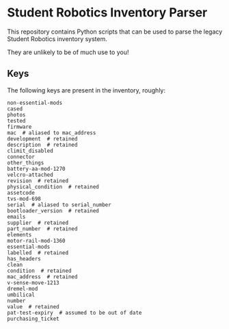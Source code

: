 # Student Robotics Inventory Parser

This repository contains Python scripts that can be used to parse the legacy Student Robotics inventory system.

They are unlikely to be of much use to you!

## Keys

The following keys are present in the inventory, roughly:

```
non-essential-mods
cased
photos
tested
firmware
mac  # aliased to mac_address
development  # retained
description  # retained
climit_disabled
connector
other_things
battery-aa-mod-1270
velcro-attached
revision  # retained
physical_condition  # retained
assetcode
tvs-mod-698
serial  # aliased to serial_number
bootloader_version  # retained
emails
supplier  # retained
part_number  # retained
elements
motor-rail-mod-1360
essential-mods
labelled  # retained
has_headers
clean
condition  # retained
mac_address  # retained
v-sense-move-1213
dremel-mod
umbilical
number
value  # retained
pat-test-expiry  # assumed to be out of date
purchasing_ticket
```